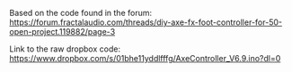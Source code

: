 Based on the code found in the forum:
https://forum.fractalaudio.com/threads/diy-axe-fx-foot-controller-for-50-open-project.119882/page-3

Link to the raw dropbox code:
https://www.dropbox.com/s/01bhe11yddlfffg/AxeController_V6.9.ino?dl=0

